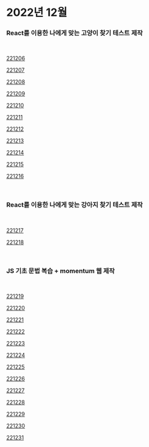# 2022년 12월

### React를 이용한 나에게 맞는 고양이 찾기 테스트 제작

<br />

[221206](/DateLink/2022_12/221206.md)

[221207](/DateLink/2022_12/221207.md)

[221208](/DateLink/2022_12/221208.md)

[221209](/DateLink/2022_12/221209.md)

[221210](/DateLink/2022_12/221210.md)

[221211](/DateLink/2022_12/221211.md)

[221212](/DateLink/2022_12/221212.md)

[221213](/DateLink/2022_12/221213.md)

[221214](/DateLink/2022_12/221214.md)

[221215](/DateLink/2022_12/221215.md)

[221216](/DateLink/2022_12/221216.md)

<br />

### React를 이용한 나에게 맞는 강아지 찾기 테스트 제작

<br />

[221217](/DateLink/2022_12/221217.md)

[221218](/DateLink/2022_12/221218.md)

<br />

### JS 기초 문법 복습 + momentum 웹 제작

<br />

[221219](/DateLink/2022_12/221219.md)

[221220](/DateLink/2022_12/221220.md)

[221221](/DateLink/2022_12/221221.md)

[221222](/DateLink/2022_12/221222.md)

[221223](/DateLink/2022_12/221223.md)

[221224](/DateLink/2022_12/221224.md)

[221225](/DateLink/2022_12/221225.md)

[221226](/DateLink/2022_12/221226.md)

[221227](/DateLink/2022_12/221227.md)

[221228](/DateLink/2022_12/221228.md)

[221229](/DateLink/2022_12/221229.md)

[221230](/DateLink/2022_12/221230.md)

[221231](/DateLink/2022_12/221231.md)
